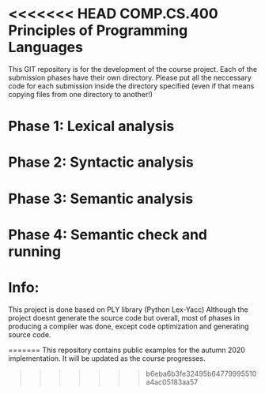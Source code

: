 <<<<<<< HEAD
COMP.CS.400 Principles of Programming Languages
===============================================

This GIT repository is for the development of the course project.
Each of the submission phases have their own directory.
Please put all the neccessary code for each submission inside the
directory specified (even if that means copying files from one 
directory to another!)

# Phase 1: Lexical analysis

# Phase 2: Syntactic analysis

# Phase 3: Semantic analysis

# Phase 4: Semantic check and running

# Info:
This project is done based on PLY library (Python Lex-Yacc)
Although the project doesnt generate the source code but overall, most of phases in producing a compiler was done, except code optimization and generating source code.

=======
This repository contains public examples for the autumn 2020 implementation. It will be updated as the course progresses.
>>>>>>> b6eba6b3fe32495b64779995510a4ac05183aa57
